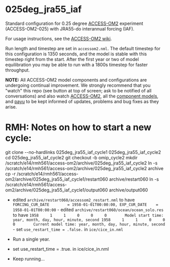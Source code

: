 # 025deg_jra55_iaf
Standard configuration for 0.25 degree [ACCESS-OM2](https://github.com/COSIMA/access-om2) experiment (ACCESS-OM2-025) with JRA55-do interannual forcing (IAF).

For usage instructions, see the [ACCESS-OM2 wiki](https://github.com/COSIMA/access-om2/wiki).

Run length and timestep are set in `accessom2.nml`. The default timestep for this configuration is 1350 seconds, and the model is stable with this timestep right from the start. After the first year or two of model equilibration you may be able to run with a 1800s timestep for faster throughput.

**NOTE:** All ACCESS-OM2 model components and configurations are undergoing continual improvement. We strongly recommend that you "watch" this repo (see button at top of screen; ask to be notified of all conversations) and also watch [ACCESS-OM2](https://github.com/COSIMA/access-om2), all the [component models](https://github.com/COSIMA/access-om2/tree/master/src), and [payu](https://github.com/payu-org/payu) to be kept informed of updates, problems and bug fixes as they arise.

# RMH: Notes on how to start a new cycle:

git clone --no-hardlinks 025deg_jra55_iaf_cycle1 025deg_jra55_iaf_cycle2
cd 025deg_jra55_iaf_cycle2
git checkout -b omip_cycle2
mkdir /scratch/e14/rmh561/access-om2/archive/025deg_jra55_iaf_cycle2
ln -s /scratch/e14/rmh561/access-om2/archive/025deg_jra55_iaf_cycle2 archive
cp -r /scratch/e14/rmh561/access-om2/archive/025deg_jra55_iaf_cycle1/restart060 archive/restart060
ln -s /scratch/e14/rmh561/access-om2/archive/025deg_jra55_iaf_cycle1/output060 archive/output060

- edited `archive/restart060/accessom2_restart.nml` to have
        ```
         FORCING_CUR_DATE        = 1958-01-01T00:00:00,
          EXP_CUR_DATE    = 1958-01-01T00:00:00
          ```
          - edited `archive/restart060/ocean/ocean_solo.res` to have
          ```
          1958     1     1     0     0     0        Model start time:
          year, month, day, hour, minute, second
          1958     1     1     0     0     0        Current model
          time: year, month, day, hour, minute, second
          ```
          - set `use_restart_time = .false.` in `ice/cice_in.nml`

- Run a single year.
- set use_restart_time = .true. in ice/cice_in.nml
- Keep running...

